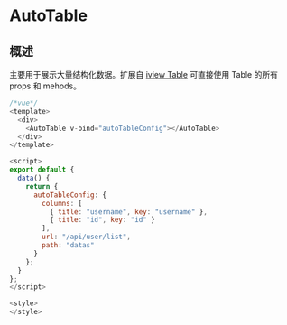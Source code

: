 # AutoTable

## 概述

主要用于展示大量结构化数据。扩展自 [iview Table](https://www.iviewui.com/components/table) 可直接使用 Table 的所有 props 和 mehods。

```javascript
/*vue*/
<template>
  <div>
    <AutoTable v-bind="autoTableConfig"></AutoTable>
  </div>
</template>

<script>
export default {
  data() {
    return {
      autoTableConfig: {
        columns: [
          { title: "username", key: "username" },
          { title: "id", key: "id" }
        ],
        url: "/api/user/list",
        path: "datas"
      }
    };
  }
};
</script>

<style>
</style>
```
